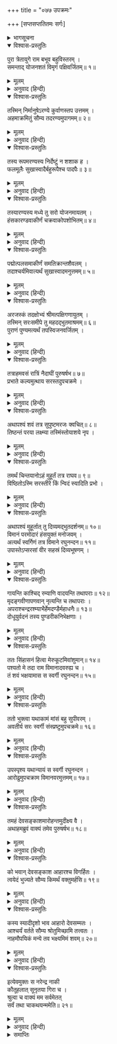 +++
title = "०७७ उपक्रमः"

+++
[सप्तसप्ततितमः सर्गः]



<details><summary>भागसूचना</summary>

77. महर्षि अगस्त्यका एक स्वर्गीय पुरुषके शवभक्षणका प्रसंग सुनाना
</details>

<details open><summary>विश्वास-प्रस्तुतिः</summary>

पुरा त्रेतायुगे राम बभूव बहुविस्तरम् ।  
समन्ताद् योजनशतं विमृगं पक्षिवर्जितम्॥ १॥
</details>

<details><summary>मूलम्</summary>

पुरा त्रेतायुगे राम बभूव बहुविस्तरम् ।  
समन्ताद् योजनशतं विमृगं पक्षिवर्जितम्॥ १॥
</details>

<details><summary>अनुवाद (हिन्दी)</summary>

(अगस्त्यजी कहते हैं—) श्रीराम! प्राचीनकालके त्रेतायुगकी बात है, एक बहुत ही विस्तृत वन था, जो चारों ओर सौ योजनतक फैला हुआ था; परंतु उस वनमें न तो कोई पशु था और न पक्षी ही॥ १॥
</details>

<details open><summary>विश्वास-प्रस्तुतिः</summary>

तस्मिन् निर्मानुषेऽरण्ये कुर्वाणस्तप उत्तमम् ।  
अहमाक्रमितुं सौम्य तदरण्यमुपागमम्॥ २॥
</details>

<details><summary>मूलम्</summary>

तस्मिन् निर्मानुषेऽरण्ये कुर्वाणस्तप उत्तमम् ।  
अहमाक्रमितुं सौम्य तदरण्यमुपागमम्॥ २॥
</details>

<details><summary>अनुवाद (हिन्दी)</summary>

सौम्य! उस निर्जन वनमें उत्तम तपस्या करनेके लिये घूम-घूमकर उपयुक्त स्थानका पता लगानेके निमित्त मैं वहाँ गया॥ २॥
</details>

<details open><summary>विश्वास-प्रस्तुतिः</summary>

तस्य रूपमरण्यस्य निर्देष्टुं न शशाक ह ।  
फलमूलैः सुखास्वादैर्बहुरूपैश्च पादपैः॥ ३॥
</details>

<details><summary>मूलम्</summary>

तस्य रूपमरण्यस्य निर्देष्टुं न शशाक ह ।  
फलमूलैः सुखास्वादैर्बहुरूपैश्च पादपैः॥ ३॥
</details>

<details><summary>अनुवाद (हिन्दी)</summary>

उस वनका स्वरूप कितना सुखदायी था, यह बतानेमें मैं असमर्थ हूँ । सुखद स्वादिष्ट फल-मूल तथा अनेक रूप-रंगके वृक्ष उसकी शोभा बढ़ाते थे॥ ३॥
</details>

<details open><summary>विश्वास-प्रस्तुतिः</summary>

तस्यारण्यस्य मध्ये तु सरो योजनमायतम् ।  
हंसकारण्डवाकीर्णं चक्रवाकोपशोभितम्॥ ४॥
</details>

<details><summary>मूलम्</summary>

तस्यारण्यस्य मध्ये तु सरो योजनमायतम् ।  
हंसकारण्डवाकीर्णं चक्रवाकोपशोभितम्॥ ४॥
</details>

<details><summary>अनुवाद (हिन्दी)</summary>

उस वनके मध्यभागमें एक सरोवर था, जिसकी लम्बाई-चौड़ाई एक-एक योजनकी थी । उसमें हंस और कारण्डव आदि जलपक्षी फैले हुए थे और चक्रवाकोंके जोड़े उसकी शोभा बढ़ाते थे॥ ४॥
</details>

<details open><summary>विश्वास-प्रस्तुतिः</summary>

पद्मोत्पलसमाकीर्णं समतिक्रान्तशैवलम् ।  
तदाश्चर्यमिवात्यर्थं सुखास्वादमनुत्तमम्॥ ५॥
</details>

<details><summary>मूलम्</summary>

पद्मोत्पलसमाकीर्णं समतिक्रान्तशैवलम् ।  
तदाश्चर्यमिवात्यर्थं सुखास्वादमनुत्तमम्॥ ५॥
</details>

<details><summary>अनुवाद (हिन्दी)</summary>

उसमें कमल और उत्पल छा रहे थे । सेवारका कहीं नाम भी नहीं था । वह परम उत्तम सरोवर अत्यन्त आश्चर्यमय-सा जान पड़ता था । उसका जल पीनेमें अत्यन्त सुखद एवं स्वादिष्ट था॥ ५॥
</details>

<details open><summary>विश्वास-प्रस्तुतिः</summary>

अरजस्कं तदक्षोभ्यं श्रीमत्पक्षिगणायुतम् ।  
तस्मिन् सरःसमीपे तु महदद्भुतमाश्रमम्॥ ६॥  
पुराणं पुण्यमत्यर्थं तपस्विजनवर्जितम् ।
</details>

<details><summary>मूलम्</summary>

अरजस्कं तदक्षोभ्यं श्रीमत्पक्षिगणायुतम् ।  
तस्मिन् सरःसमीपे तु महदद्भुतमाश्रमम्॥ ६॥  
पुराणं पुण्यमत्यर्थं तपस्विजनवर्जितम् ।
</details>

<details><summary>अनुवाद (हिन्दी)</summary>

उसमें कीचड़ नहीं था, वह सर्वथा निर्मल था । उसे कोई पार नहीं कर सकता था । उसके भीतर सुन्दर पक्षी कलरव कर रहे थे । उस सरोवरके पास ही एक विशाल, अद्भुत एवं अत्यन्त पवित्र पुराना आश्रम था; जिसमें एक भी तपस्वी नहीं था॥ ६ १/२॥
</details>

<details open><summary>विश्वास-प्रस्तुतिः</summary>

तत्राहमवसं रात्रिं नैदाघीं पुरुषर्षभ॥ ७॥  
प्रभाते कल्यमुत्थाय सरस्तदुपचक्रमे ।
</details>

<details><summary>मूलम्</summary>

तत्राहमवसं रात्रिं नैदाघीं पुरुषर्षभ॥ ७॥  
प्रभाते कल्यमुत्थाय सरस्तदुपचक्रमे ।
</details>

<details><summary>अनुवाद (हिन्दी)</summary>

पुरुषप्रवर! जेठकी रातमें मैं उस आश्रमके भीतर एक रात रहा और प्रातःकाल सबेरे उठकर स्नान आदिके लिये उस सरोवरके तटपर जाने लगा॥ ७ १/२॥
</details>

<details open><summary>विश्वास-प्रस्तुतिः</summary>

अथापश्यं शवं तत्र सुपुष्टमरजः क्वचित्॥ ८॥  
तिष्ठन्तं परया लक्ष्म्या तस्मिंस्तोयाशये नृप ।
</details>

<details><summary>मूलम्</summary>

अथापश्यं शवं तत्र सुपुष्टमरजः क्वचित्॥ ८॥  
तिष्ठन्तं परया लक्ष्म्या तस्मिंस्तोयाशये नृप ।
</details>

<details><summary>अनुवाद (हिन्दी)</summary>

उसी समय मुझे वहाँ एक शव दिखायी दिया जो हृष्ट-पुष्ट होनेके साथ ही अत्यन्त निर्मल था । उसमें कहीं कोई मलिनता नहीं थी । नरेश्वर! वह शव उस जलाशयके तटपर बड़ी शोभासे सम्पन्न होकर पड़ा था॥ ८ १/२॥
</details>

<details open><summary>विश्वास-प्रस्तुतिः</summary>

तमर्थं चिन्तयानोऽहं मुहूर्तं तत्र राघव॥ ९॥  
विष्ठितोऽस्मि सरस्तीरे किं न्विदं स्यादिति प्रभो ।
</details>

<details><summary>मूलम्</summary>

तमर्थं चिन्तयानोऽहं मुहूर्तं तत्र राघव॥ ९॥  
विष्ठितोऽस्मि सरस्तीरे किं न्विदं स्यादिति प्रभो ।
</details>

<details><summary>अनुवाद (हिन्दी)</summary>

प्रभो! रघुनन्दन! मैं उस शवके विषयमें यह सोचता हुआ कि ‘यह क्या है?’ वहाँ दो घड़ीतक उस तालाबके किनारे बैठा रहा॥ ९ १/२॥
</details>

<details open><summary>विश्वास-प्रस्तुतिः</summary>

अथापश्यं मुहूर्तात् तु दिव्यमद्भुतदर्शनम्॥ १०॥  
विमानं परमोदारं हंसयुक्तं मनोजवम् ।  
अत्यर्थं स्वर्गिणं तत्र विमाने रघुनन्दन॥ ११॥  
उपास्तेऽप्सरसां वीर सहस्रं दिव्यभूषणम् ।
</details>

<details><summary>मूलम्</summary>

अथापश्यं मुहूर्तात् तु दिव्यमद्भुतदर्शनम्॥ १०॥  
विमानं परमोदारं हंसयुक्तं मनोजवम् ।  
अत्यर्थं स्वर्गिणं तत्र विमाने रघुनन्दन॥ ११॥  
उपास्तेऽप्सरसां वीर सहस्रं दिव्यभूषणम् ।
</details>

<details><summary>अनुवाद (हिन्दी)</summary>

दो घड़ी बीतते ही मैंने वहाँ एक दिव्य, अद्भुत, अत्यन्त उत्तम, हंसयुक्त और मनके समान वेगशाली विमान उतरता देखा । रघुनन्दन! उस विमानपर एक स्वर्गवासी देवता बैठे थे, जो अत्यन्त रूपवान् थे । वीर! वहाँ उनकी सेवामें सहस्रों अप्सराएँ बैठी थीं, जो दिव्य आभूषणोंसे विभूषित थीं॥ १०-११ १/२॥
</details>

<details open><summary>विश्वास-प्रस्तुतिः</summary>

गायन्ति काश्चिद् रम्याणि वादयन्ति तथापराः॥ १२॥  
मृदङ्गवीणापणवान् नृत्यन्ति च तथापराः ।  
अपराश्चन्द्ररश्म्याभैर्हेमदण्डैर्महाधनैः॥ १३॥  
दोधूयुर्वदनं तस्य पुण्डरीकनिभेक्षणाः ।
</details>

<details><summary>मूलम्</summary>

गायन्ति काश्चिद् रम्याणि वादयन्ति तथापराः॥ १२॥  
मृदङ्गवीणापणवान् नृत्यन्ति च तथापराः ।  
अपराश्चन्द्ररश्म्याभैर्हेमदण्डैर्महाधनैः॥ १३॥  
दोधूयुर्वदनं तस्य पुण्डरीकनिभेक्षणाः ।
</details>

<details><summary>अनुवाद (हिन्दी)</summary>

उनमेंसे कुछ मनोहर गीत गा रही थीं, दूसरी मृदङ्ग, वीणा और पणव आदि बाजे बजा रही थीं । अन्य बहुत-सी अप्सराएँ नृत्य करती थीं तथा प्रफुल्ल कमल-जैसे नेत्रोंवाली अन्य कितनी ही अप्सराएँ सुवर्णमय दण्डसे विभूषित एवं चन्द्रमाकी किरणोंके समान उज्ज्वल बहुमूल्य चवँर लेकर उन स्वर्गवासी देवताके मुखपर हवा कर रही थीं॥ १२-१३ १/२॥
</details>

<details open><summary>विश्वास-प्रस्तुतिः</summary>

ततः सिंहासनं हित्वा मेरुकूटमिवांशुमान्॥ १४॥  
पश्यतो मे तदा राम विमानादवरुह्य च ।  
तं शवं भक्षयामास स स्वर्गी रघुनन्दन॥ १५॥
</details>

<details><summary>मूलम्</summary>

ततः सिंहासनं हित्वा मेरुकूटमिवांशुमान्॥ १४॥  
पश्यतो मे तदा राम विमानादवरुह्य च ।  
तं शवं भक्षयामास स स्वर्गी रघुनन्दन॥ १५॥
</details>

<details><summary>अनुवाद (हिन्दी)</summary>

रघुकुलनन्दन श्रीराम! तदनन्तर जैसे अंशुमाली सूर्य मेरुपर्वतके शिखरको छोड़कर नीचे उतरते हैं, उसी प्रकार उन स्वर्गवासी पुरुषने विमानसे उतरकर मेरे देखते-देखते उस शवका भक्षण किया॥ १४-१५॥
</details>

<details open><summary>विश्वास-प्रस्तुतिः</summary>

ततो भुक्त्वा यथाकामं मांसं बहु सुपीवरम् ।  
अवतीर्य सरः स्वर्गी संस्प्रष्टुमुपचक्रमे॥ १६॥
</details>

<details><summary>मूलम्</summary>

ततो भुक्त्वा यथाकामं मांसं बहु सुपीवरम् ।  
अवतीर्य सरः स्वर्गी संस्प्रष्टुमुपचक्रमे॥ १६॥
</details>

<details><summary>अनुवाद (हिन्दी)</summary>

इच्छानुसार उस सुपुष्ट एवं प्रचुर मांसको खाकर वे स्वर्गीय देवता सरोवरमें उतरे और हाथ-मुँह धोने लगे॥ १६॥
</details>

<details open><summary>विश्वास-प्रस्तुतिः</summary>

उपस्पृश्य यथान्यायं स स्वर्गी रघुनन्दन ।  
आरोढुमुपचक्राम विमानवरमुत्तमम्॥ १७॥
</details>

<details><summary>मूलम्</summary>

उपस्पृश्य यथान्यायं स स्वर्गी रघुनन्दन ।  
आरोढुमुपचक्राम विमानवरमुत्तमम्॥ १७॥
</details>

<details><summary>अनुवाद (हिन्दी)</summary>

रघुनन्दन! यथोचित रीतिसे कुल्ला-आचमन करके वे स्वर्गवासी पुरुष उस उत्तम एवं श्रेष्ठ विमानपर चढ़नेको उद्यत हुए॥ १७॥
</details>

<details open><summary>विश्वास-प्रस्तुतिः</summary>

तमहं देवसङ्काशमारोहन्तमुदीक्ष्य वै ।  
अथाहमब्रुवं वाक्यं तमेव पुरुषर्षभ॥ १८॥
</details>

<details><summary>मूलम्</summary>

तमहं देवसङ्काशमारोहन्तमुदीक्ष्य वै ।  
अथाहमब्रुवं वाक्यं तमेव पुरुषर्षभ॥ १८॥
</details>

<details><summary>अनुवाद (हिन्दी)</summary>

पुरुषोत्तम! उन देवतुल्य पुरुषको विमानपर चढ़ते देख मैंने उनसे यह बात पूछी—॥ १८॥
</details>

<details open><summary>विश्वास-प्रस्तुतिः</summary>

को भवान् देवसङ्काश आहारश्च विगर्हितः ।  
त्वयेदं भुज्यते सौम्य किमर्थं वक्तुमर्हसि॥ १९॥
</details>

<details><summary>मूलम्</summary>

को भवान् देवसङ्काश आहारश्च विगर्हितः ।  
त्वयेदं भुज्यते सौम्य किमर्थं वक्तुमर्हसि॥ १९॥
</details>

<details><summary>अनुवाद (हिन्दी)</summary>

‘सौम्य! देवोपम पुरुष! आप कौन हैं और किसलिये ऐसा घृणित आहार ग्रहण करते हैं? यह बतानेका कष्ट करें॥ १९॥
</details>

<details open><summary>विश्वास-प्रस्तुतिः</summary>

कस्य स्यादीदृशो भाव आहारो देवसम्मतः ।  
आश्चर्यं वर्तते सौम्य श्रोतुमिच्छामि तत्त्वतः ।  
नाहमौपयिकं मन्ये तव भक्ष्यमिमं शवम्॥ २०॥
</details>

<details><summary>मूलम्</summary>

कस्य स्यादीदृशो भाव आहारो देवसम्मतः ।  
आश्चर्यं वर्तते सौम्य श्रोतुमिच्छामि तत्त्वतः ।  
नाहमौपयिकं मन्ये तव भक्ष्यमिमं शवम्॥ २०॥
</details>

<details><summary>अनुवाद (हिन्दी)</summary>

‘देवतुल्य तेजस्वी पुरुष! ऐसा दिव्य स्वरूप और ऐसा घृणित आहार किसका हो सकता है? सौम्य! आपमें ये दोनों आश्चर्यजनक बातें हैं, अतः मैं इसका यथार्थ रहस्य सुनना चाहता हूँ; क्योंकि मैं इस शवको आपके योग्य आहार नहीं मानता हूँ’॥ २०॥
</details>

<details open><summary>विश्वास-प्रस्तुतिः</summary>

इत्येवमुक्तः स नरेन्द्र नाकी  
कौतूहलात् सूनृतया गिरा च ।  
श्रुत्वा च वाक्यं मम सर्वमेतत्  
सर्वं तथा चाकथयन्ममेति॥ २१॥
</details>

<details><summary>मूलम्</summary>

इत्येवमुक्तः स नरेन्द्र नाकी  
कौतूहलात् सूनृतया गिरा च ।  
श्रुत्वा च वाक्यं मम सर्वमेतत्  
सर्वं तथा चाकथयन्ममेति॥ २१॥
</details>

<details><summary>अनुवाद (हिन्दी)</summary>

नरेश्वर! जब कौतूहलवश मैंने मधुर वाणीमें उन स्वर्गीय पुरुषसे इस प्रकार पूछा, तब मेरी बातें सुनकर उन्होंने यह सब कुछ मेरे सामने बताया॥ २१॥
</details>

<details><summary>समाप्तिः</summary>

इत्यार्षे श्रीमद्रामायणे वाल्मीकीये आदिकाव्ये उत्तरकाण्डे सप्तसप्ततितमः सर्गः॥ ७७॥  
इस प्रकार श्रीवाल्मीकिनिर्मित आर्षरामायण आदिकाव्यके उत्तरकाण्डमें सतहत्तरवाँ सर्ग पूरा हुआ॥ ७७॥
</details>

